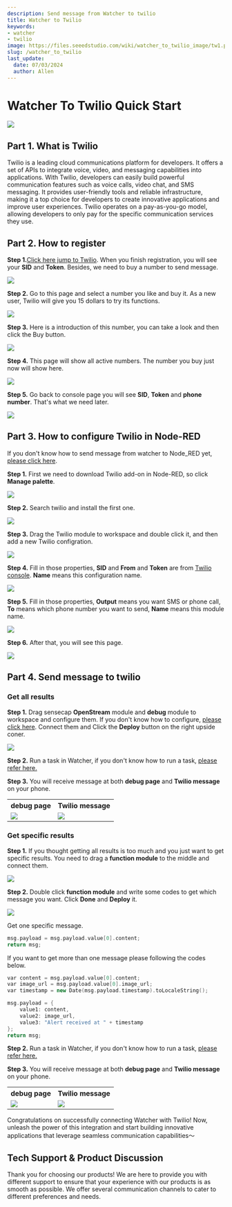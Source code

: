 ```yaml
---
description: Send message from Watcher to twilio
title: Watcher to Twilio
keywords:
- watcher
- twilio
image: https://files.seeedstudio.com/wiki/watcher_to_twilio_image/tw1.png
slug: /watcher_to_twilio
last_update:
  date: 07/03/2024
  author: Allen
---
```


# Watcher To Twilio Quick Start

<div style={{textAlign:'center'}}><img src="https://files.seeedstudio.com/wiki/watcher_to_twilio_image/tw1.png" style={{width:1000, height:'auto'}}/></div>

## Part 1. What is Twilio

Twilio is a leading cloud communications platform for developers. It offers a set of APIs to integrate voice, video, and messaging capabilities into applications. With Twilio, developers can easily build powerful communication features such as voice calls, video chat, and SMS messaging. It provides user-friendly tools and reliable infrastructure, making it a top choice for developers to create innovative applications and improve user experiences. Twilio operates on a pay-as-you-go model, allowing developers to only pay for the specific communication services they use.

## Part 2. How to register

**Step 1.**[Click here jump to Twilio](https://console.twilio.com/). When you finish registration, you will see your **SID** and **Token**. Besides, we need to buy a number to send message.

<div style={{textAlign:'center'}}><img src="https://files.seeedstudio.com/wiki/watcher_to_twilio_image/1.png" style={{width:1000, height:'auto'}}/></div>

**Step 2.** Go to this page and select a number you like and buy it. As a new user, Twilio will give you 15 dollars to try its functions.

<div style={{textAlign:'center'}}><img src="https://files.seeedstudio.com/wiki/watcher_to_twilio_image/2.png" style={{width:1000, height:'auto'}}/></div>

**Step 3.** Here is a introduction of this number, you can take a look and then click the Buy button.

<div style={{textAlign:'center'}}><img src="https://files.seeedstudio.com/wiki/watcher_to_twilio_image/3.png" style={{width:600, height:'auto'}}/></div>

**Step 4.** This page will show all active numbers. The number you buy just now will show here.

<div style={{textAlign:'center'}}><img src="https://files.seeedstudio.com/wiki/watcher_to_twilio_image/4.png" style={{width:1000, height:'auto'}}/></div>

**Step 5.** Go back to console page you will see **SID**, **Token** and **phone number**. That's what we need <span id="jump">later</span>.

<div style={{textAlign:'center'}}><img src="https://files.seeedstudio.com/wiki/watcher_to_twilio_image/5.png" style={{width:1000, height:'auto'}}/></div>

## Part 3. How to configure Twilio in Node-RED

If you don't know how to send message from watcher to Node_RED yet, [please click here](https://wiki.seeedstudio.com/watcher_to_node_red/).

**Step 1.** First we need to download Twilio add-on in Node-RED, so click **Manage palette**.

<div style={{textAlign:'center'}}><img src="https://files.seeedstudio.com/wiki/watcher_to_twilio_image/6.png" style={{width:600, height:'auto'}}/></div>

**Step 2.** Search twilio and install the first one.

<div style={{textAlign:'center'}}><img src="https://files.seeedstudio.com/wiki/watcher_to_twilio_image/7.png" style={{width:600, height:'auto'}}/></div>

**Step 3.** Drag the Twilio module to workspace and double click it, and then add a new Twilio configration.

<div style={{textAlign:'center'}}><img src="https://files.seeedstudio.com/wiki/watcher_to_twilio_image/8.png" style={{width:1000, height:'auto'}}/></div>

**Step 4.** Fill in those properties, **SID** and **From** and **Token** are from [Twilio console](#jump). **Name** means this configuration name.

<div style={{textAlign:'center'}}><img src="https://files.seeedstudio.com/wiki/watcher_to_twilio_image/9.png" style={{width:600, height:'auto'}}/></div>

**Step 5.** Fill in those properties, **Output** means you want SMS or phone call, **To** means which phone number you want to send, **Name** means this module name.

<div style={{textAlign:'center'}}><img src="https://files.seeedstudio.com/wiki/watcher_to_twilio_image/10.png" style={{width:600, height:'auto'}}/></div>

**Step 6.** After that, you will see this page.

<div style={{textAlign:'center'}}><img src="https://files.seeedstudio.com/wiki/watcher_to_twilio_image/12.png" style={{width:600, height:'auto'}}/></div>

## Part 4. Send message to twilio

### Get all results

**Step 1.** Drag sensecap **OpenStream** module and **debug** module to workspace and configure them. If you don't know how to configure, [please click here](https://wiki.seeedstudio.com/watcher_to_node_red/). Connect them and Click the **Deploy** button on the right upside coner.

<div style={{textAlign:'center'}}><img src="https://files.seeedstudio.com/wiki/watcher_to_twilio_image/101.png" style={{width:700, height:'auto'}}/></div>

**Step 2.** Run a task in Watcher, if you don't know how to run a task, [please refer here.](https://wiki.seeedstudio.com/getting_started_with_watcher_task)

**Step 3.** You will receive message at both **debug page** and **Twilio message** on your phone.

<div class="table-center">
  <table align="center">
    <tr>
      <th>debug page</th>
      <th>Twilio message</th>
    </tr>
    <tr>
      <td><div style={{textAlign:'center'}}><img src="https://files.seeedstudio.com/wiki/watcher_to_twilio_image/11.png" style={{width:1000, height:'auto'}}/></div></td>
      <td><div style={{textAlign:'center'}}><img src="https://files.seeedstudio.com/wiki/watcher_to_twilio_image/allmsg.svg" style={{width:200, height:'auto'}}/></div></td>
    </tr>
  </table>
</div>

### Get specific results

**Step 1.** If you thought getting all results is too much and you just want to get specific results. You need to drag a **function module** to the middle and connect them.

<div style={{textAlign:'center'}}><img src="https://files.seeedstudio.com/wiki/watcher_to_twilio_image/13.png" style={{width:1000, height:'auto'}}/></div>

**Step 2.** Double click **function module** and write some codes to get which message you want. Click **Done** and **Deploy** it.

<div style={{textAlign:'center'}}><img src="https://files.seeedstudio.com/wiki/watcher_to_twilio_image/14.png" style={{width:1000, height:'auto'}}/></div>

Get one specific message.

```cpp
msg.payload = msg.payload.value[0].content;
return msg;
```

If you want to get more than one message please following the codes below.

```cpp
var content = msg.payload.value[0].content;
var image_url = msg.payload.value[0].image_url;
var timestamp = new Date(msg.payload.timestamp).toLocaleString();

msg.payload = {
    value1: content,
    value2: image_url,
    value3: "Alert received at " + timestamp
};
return msg;
```

**Step 2.** Run a task in Watcher, if you don't know how to run a task, [please refer here.](https://wiki.seeedstudio.com/getting_started_with_watcher_task)

**Step 3.** You will receive message at both **debug page** and **Twilio message** on your phone.

<div class="table-center">
  <table align="center">
    <tr>
      <th>debug page</th>
      <th>Twilio message</th>
    </tr>
    <tr>
      <td><div style={{textAlign:'center'}}><img src="https://files.seeedstudio.com/wiki/watcher_to_twilio_image/15.png" style={{width:1000, height:'auto'}}/></div></td>
      <td><div style={{textAlign:'center'}}><img src="https://files.seeedstudio.com/wiki/watcher_to_twilio_image/onemsg.svg" style={{width:200, height:'auto'}}/></div></td>
    </tr>
  </table>
</div>

Congratulations on successfully connecting Watcher with Twilio! Now, unleash the power of this integration and start building innovative applications that leverage seamless communication capabilities～

## Tech Support & Product Discussion

Thank you for choosing our products! We are here to provide you with different support to ensure that your experience with our products is as smooth as possible. We offer several communication channels to cater to different preferences and needs.

<div class="button_tech_support_container">
<a href="https://forum.seeedstudio.com/" class="button_forum"></a> 
<a href="https://www.seeedstudio.com/contacts" class="button_email"></a>
</div>

<div class="button_tech_support_container">
<a href="https://discord.gg/eWkprNDMU7" class="button_discord"></a> 
<a href="https://github.com/Seeed-Studio/wiki-documents/discussions/69" class="button_discussion"></a>
</div>